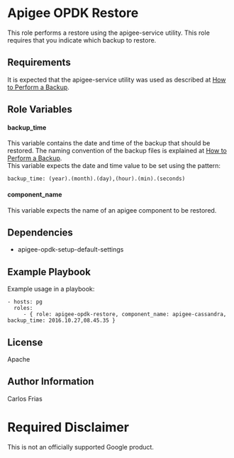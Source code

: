 Apigee OPDK Restore
===================

This role performs a restore using the apigee-service utility. This role 
requires that you indicate which backup to restore.

Requirements
------------

It is expected that the apigee-service utility was used as described at 
[How to Perform a Backup](http://docs.apigee.com/private-cloud/latest/how-perform-backup). 

Role Variables
--------------

#### backup_time

This variable contains the date and time of the backup that should be 
restored. The naming convention of the backup files is explained at
[How to Perform a Backup](http://docs.apigee.com/private-cloud/latest/how-perform-backup).     
This variable expects the date and time value to be set using the pattern: 

    backup_time: (year).(month).(day),(hour).(min).(seconds)

#### component_name
    
This variable expects the name of an apigee component to be restored.

Dependencies
------------

- apigee-opdk-setup-default-settings

Example Playbook
----------------

Example usage in a playbook:

    - hosts: pg
      roles:
         - { role: apigee-opdk-restore, component_name: apigee-cassandra, backup_time: 2016.10.27,08.45.35 }

License
-------

Apache

Author Information
------------------

Carlos Frias
<!-- BEGIN Google Required Disclaimer -->

# Required Disclaimer

This is not an officially supported Google product.
<!-- END Google Required Disclaimer -->
